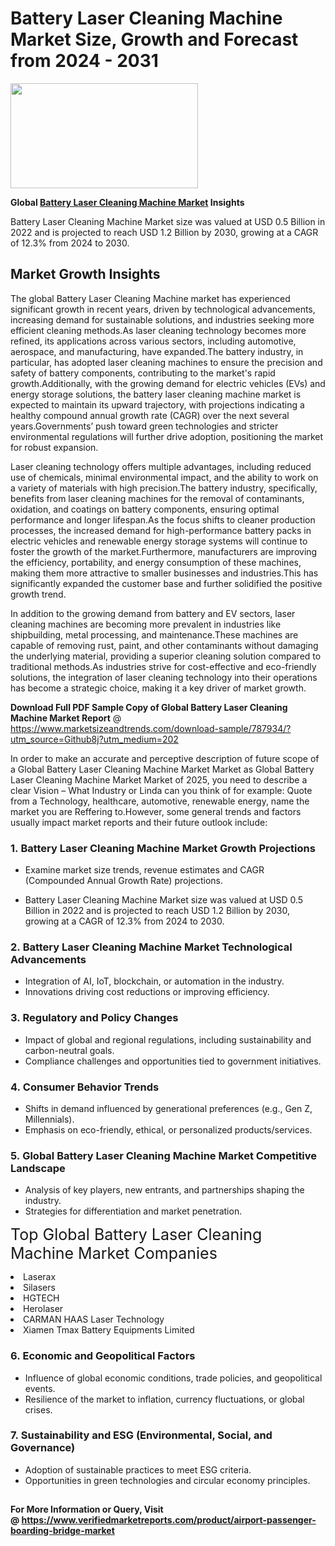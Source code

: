<H1>Battery Laser Cleaning Machine Market Size, Growth and Forecast from 2024 - 2031</H1><img class="aligncenter size-medium wp-image-584254" src="https://thirdeyenews.in/wp-content/uploads/2024/09/Global-Market-Research-300x168.jpeg" alt="" width="300" height="168" /><p><strong>Global&nbsp;<a href="https://www.marketsizeandtrends.com/download-sample/787934/?utm_source=Github8j?utm_medium=202">Battery Laser Cleaning Machine Market</a> Insights</strong></p><p>Battery Laser Cleaning Machine Market size was valued at USD 0.5 Billion in 2022 and is projected to reach USD 1.2 Billion by 2030, growing at a CAGR of 12.3% from 2024 to 2030.</p><p><h2>Market Growth Insights</h2> <p>The global Battery Laser Cleaning Machine market has experienced significant growth in recent years, driven by technological advancements, increasing demand for sustainable solutions, and industries seeking more efficient cleaning methods.As laser cleaning technology becomes more refined, its applications across various sectors, including automotive, aerospace, and manufacturing, have expanded.The battery industry, in particular, has adopted laser cleaning machines to ensure the precision and safety of battery components, contributing to the market's rapid growth.Additionally, with the growing demand for electric vehicles (EVs) and energy storage solutions, the battery laser cleaning machine market is expected to maintain its upward trajectory, with projections indicating a healthy compound annual growth rate (CAGR) over the next several years.Governments’ push toward green technologies and stricter environmental regulations will further drive adoption, positioning the market for robust expansion.</p> <p>Laser cleaning technology offers multiple advantages, including reduced use of chemicals, minimal environmental impact, and the ability to work on a variety of materials with high precision.The battery industry, specifically, benefits from laser cleaning machines for the removal of contaminants, oxidation, and coatings on battery components, ensuring optimal performance and longer lifespan.As the focus shifts to cleaner production processes, the increased demand for high-performance battery packs in electric vehicles and renewable energy storage systems will continue to foster the growth of the market.Furthermore, manufacturers are improving the efficiency, portability, and energy consumption of these machines, making them more attractive to smaller businesses and industries.This has significantly expanded the customer base and further solidified the positive growth trend.<p>In addition to the growing demand from battery and EV sectors, laser cleaning machines are becoming more prevalent in industries like shipbuilding, metal processing, and maintenance.These machines are capable of removing rust, paint, and other contaminants without damaging the underlying material, providing a superior cleaning solution compared to traditional methods.As industries strive for cost-effective and eco-friendly solutions, the integration of laser cleaning technology into their operations has become a strategic choice, making it a key driver of market growth.</p> <p><span class=""><strong>Download Full PDF Sample Copy of Global Battery Laser Cleaning Machine Market Report</strong> @ <a href="https://www.marketsizeandtrends.com/download-sample/787934/?utm_source=Github8j?utm_medium=202" target="_blank">https://www.marketsizeandtrends.com/download-sample/787934/?utm_source=Github8j?utm_medium=202</a></span></p><p>In order to make an accurate and perceptive description of future scope of a Global&nbsp;Battery Laser Cleaning Machine Market Market as Global&nbsp;Battery Laser Cleaning Machine Market Market of 2025, you need to describe a clear Vision &ndash; What Industry or Linda can you think of for example: Quote from a Technology, healthcare, automotive, renewable energy, name the market you are Reffering to.However, some general trends and factors usually impact market reports and their future outlook include:</p><h3>1.&nbsp;<strong>Battery Laser Cleaning Machine Market Growth Projections</strong></h3><ul><li>Examine market size trends, revenue estimates and CAGR (Compounded Annual Growth Rate) projections.</li><li><p>Battery Laser Cleaning Machine Market size was valued at USD 0.5 Billion in 2022 and is projected to reach USD 1.2 Billion by 2030, growing at a CAGR of 12.3% from 2024 to 2030.</p></li></ul><h3>2.&nbsp;<strong>Battery Laser Cleaning Machine Market Technological Advancements</strong></h3><ul><li>Integration of AI, IoT, blockchain, or automation in the industry.</li><li>Innovations driving cost reductions or improving efficiency.</li></ul><h3>3.&nbsp;<strong>Regulatory and Policy Changes</strong></h3><ul><li>Impact of global and regional regulations, including sustainability and carbon-neutral goals.</li><li>Compliance challenges and opportunities tied to government initiatives.</li></ul><h3>4.&nbsp;<strong>Consumer Behavior Trends</strong></h3><ul><li>Shifts in demand influenced by generational preferences (e.g., Gen Z, Millennials).</li><li>Emphasis on eco-friendly, ethical, or personalized products/services.</li></ul><h3>5.&nbsp;<strong>Global Battery Laser Cleaning Machine Market Competitive Landscape</strong></h3><ul><li>Analysis of key players, new entrants, and partnerships shaping the industry.</li><li>Strategies for differentiation and market penetration.</li></ul><p data-pm-slice="1 1 []"><span style="color: inherit; font-family: inherit; font-size: 25px;">Top Global Battery Laser Cleaning Machine Market Companies</span></p><div class="" data-test-id=""><p><li>Laserax</li><li> Silasers</li><li> HGTECH</li><li> Herolaser</li><li> CARMAN HAAS Laser Technology</li><li> Xiamen Tmax Battery Equipments Limited</li></p></div><h3>6.&nbsp;<strong>Economic and Geopolitical Factors</strong></h3><ul><li>Influence of global economic conditions, trade policies, and geopolitical events.</li><li>Resilience of the market to inflation, currency fluctuations, or global crises.</li></ul><h3>7.&nbsp;<strong>Sustainability and ESG (Environmental, Social, and Governance)</strong></h3><ul><li>Adoption of sustainable practices to meet ESG criteria.</li><li>Opportunities in green technologies and circular economy principles.</li></ul><h2><strong style="font-size: 14px;">For More Information or Query, Visit @&nbsp;</strong><a style="background-color: #ffffff; font-size: 14px;" href="https://www.marketsizeandtrends.com/report/battery-laser-cleaning-machine-market/" target="_blank">https://www.verifiedmarketreports.com/product/airport-passenger-boarding-bridge-market</a></h2>